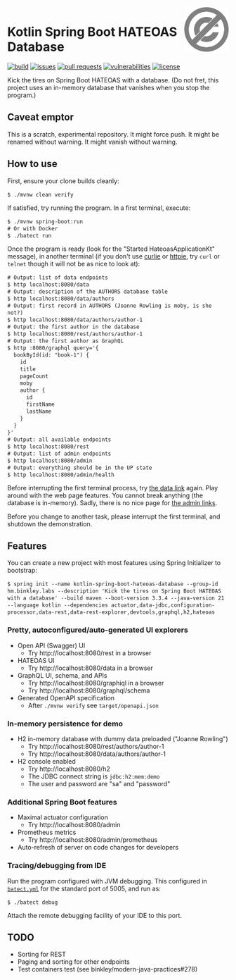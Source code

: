 <a href="./LICENSE.md">
<img src="./images/public-domain.svg" alt="Public Domain"
align="right" width="20%" height="auto"/>
</a>

# Kotlin Spring Boot HATEOAS Database

[![build](https://github.com/binkley/kotlin-spring-boot-hateoas-database/workflows/build.yml/badge.svg)](https://github.com/binkley/kotlin-spring-boot-hateoas-database/actions)
[![issues](https://img.shields.io/github/issues/binkley/kotlin-spring-boot-hateoas-database.svg)](https://github.com/binkley/kotlin-spring-boot-hateoas-database/issues/)
[![pull requests](https://img.shields.io/github/issues-pr/binkley/kotlin-spring-boot-hateoas-database.svg)](https://github.com/binkley/kotlin-spring-boot-hateoas-database/pulls)
[![vulnerabilities](https://snyk.io/test/github/binkley/kotlin-spring-boot-hateoas-database/badge.svg)](https://snyk.io/test/github/binkley/kotlin-spring-boot-hateoas-database)
[![license](https://img.shields.io/badge/license-Public%20Domain-blue.svg)](http://unlicense.org/)

Kick the tires on Spring Boot HATEOAS with a database.
(Do not fret, this project uses an in-memory database that vanishes when you
stop the program.)

## Caveat emptor

This is a scratch, experimental repository.
It might force push.
It might be renamed without warning.
It might vanish without warning.

## How to use

First, ensure your clone builds cleanly:

```
$ ./mvnw clean verify
```

If satisfied, try running the program. In a first terminal, execute:

```
$ ./mvnw spring-boot:run
# Or with Docker
$ ./batect run
```

Once the program is ready (look for the "Started HateoasApplicationKt"
message), in another terminal (if you don't use
[curlie](https://curlie.io/) or [httpie](https://httpie.io/cli), try `curl` or
`telnet` though it will not be as nice to look at):

```
# Output: list of data endpoints
$ http localhost:8080/data
# Output: description of the AUTHORS database table
$ http localhost:8080/data/authors
# Output: first record in AUTHORS (Joanne Rowling is moby, is she not?)
$ http localhost:8080/data/authors/author-1
# Output: the first author in the database
$ http localhost:8080/rest/authors/author-1
# Output: the first author as GraphQL
$ http :8080/graphql query='{
  bookById(id: "book-1") {
    id
    title
    pageCount
    moby
    author {
      id
      firstName
      lastName
    }
  }
}'
# Output: all available endpoints
$ http localhost:8080/rest
# Output: list of admin endpoints
$ http localhost:8080/admin
# Output: everything should be in the UP state
$ http localhost:8080/admin/health
```

Before interrupting the first terminal process, try [the data
link](http://localhost:8080/data) again.
Play around with the web page features.
You cannot break anything (the database is in-memory).
Sadly, there is no nice page for [the admin
links](http://localhost:8080/admin).

Before you change to another task, please interrupt the first terminal, and
shutdown the demonstration.

## Features

You can create a new project with most features using Spring Initializer to
bootstrap:

```shell
$ spring init --name kotlin-spring-boot-hateoas-database --group-id hm.binkley.labs --description 'Kick the tires on Spring Boot HATEOAS with a database' --build maven --boot-version 3.3.4 --java-version 21 --language kotlin --dependencies actuator,data-jdbc,configuration-processor,data-rest,data-rest-explorer,devtools,graphql,h2,hateoas
```

### Pretty, autoconfigured/auto-generated UI explorers

* Open API (Swagger) UI
    - Try http://localhost:8080/rest in a browser
* HATEOAS UI
    - Try http://localhost:8080/data in a browser
* GraphQL UI, schema, and APIs
    - Try http://localhost:8080/graphiql in a browser
    - Try http://localhost:8080/graphql/schema
* Generated OpenAPI specification
    - After `./mvnw verify` see `target/openapi.json`

### In-memory persistence for demo

* H2 in-memory database with dummy data preloaded ("Joanne Rowling")
    - Try http://localhost:8080/rest/authors/author-1
    - Try http://localhost:8080/data/authors/author-1
* H2 console enabled
    - Try http://localhost:8080/h2
    - The JDBC connect string is `jdbc:h2:mem:demo`
    - The user and password are "sa" and "password"

### Additional Spring Boot features

* Maximal actuator configuration
    - Try http://localhost:8080/admin
* Prometheus metrics
    - Try http://localhost:8080/admin/prometheus
* Auto-refresh of server on code changes for developers

### Tracing/debugging from IDE

Run the program configured with JVM debugging.
This configured in [`batect.yml`](./batect.yml) for the standard port of 5005,
and run as:
```shell
$ ./batect debug
```
Attach the remote debugging facility of your IDE to this port.

## TODO

* Sorting for REST
* Paging and sorting for other endpoints
* Test containers test (see binkley/modern-java-practices#278)
